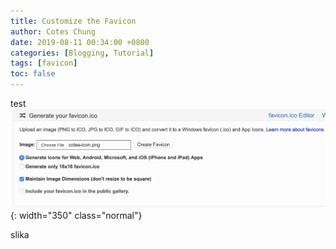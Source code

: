 ```yaml
---
title: Customize the Favicon
author: Cotes Chung
date: 2019-08-11 00:34:00 +0800
categories: [Blogging, Tutorial]
tags: [favicon]
toc: false
---
```


test
![upload-image](/assets/img/sample/upload-image.png){: width="350" class="normal"}

slika